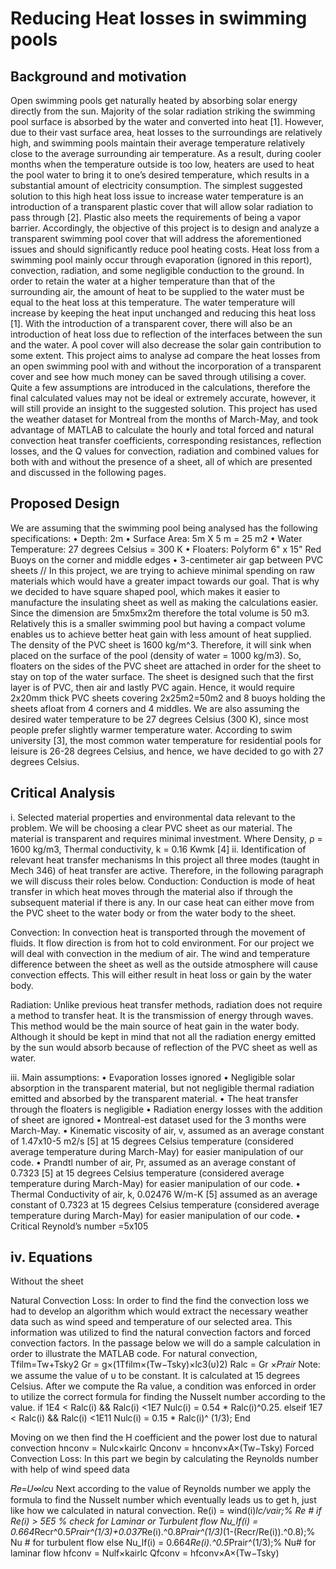 # Reducing Heat losses in swimming pools

## Background and motivation

Open swimming pools get naturally heated by absorbing solar energy directly from the sun. Majority of the solar radiation striking the swimming pool surface is absorbed by the water and converted into heat [1]. However, due to their vast surface area, heat losses to the surroundings are relatively high, and swimming pools maintain their average temperature relatively close to the average surrounding air temperature. As a result, during cooler months when the temperature outside is too low, heaters are used to heat the pool water to bring it to one’s desired temperature, which results in a substantial amount of electricity consumption.
The simplest suggested solution to this high heat loss issue to increase water temperature is an introduction of a transparent plastic cover that will allow solar radiation to pass through [2]. Plastic also meets the requirements of being a vapor barrier. Accordingly, the objective of this project is to design and analyze a transparent swimming pool cover that will address the aforementioned issues and should significantly reduce pool heating costs.
Heat loss from a swimming pool mainly occur through evaporation (ignored in this report), convection, radiation, and some negligible conduction to the ground. In order to retain the water at a higher temperature than that of the surrounding air, the amount of heat to be supplied to the water must be equal to the heat loss at this temperature. The water temperature will increase by keeping the heat input unchanged and reducing this heat loss [1]. With the introduction of a transparent cover, there will also be an introduction of heat loss due to reflection of the interfaces between the sun and the water. A pool cover will also decrease the solar gain contribution to some extent.
This project aims to analyse ad compare the heat losses from an open swimming pool with and without the incorporation of a transparent cover and see how much money can be saved through utilising a cover. Quite a few assumptions are introduced in the calculations, therefore the final calculated values may not be ideal or extremely accurate, however, it will still provide an insight to the suggested solution.
This project has used the weather dataset for Montreal from the months of March-May, and took advantage of MATLAB to calculate the hourly and total forced and natural convection heat transfer coefficients, corresponding resistances, reflection losses, and the Q values for convection, radiation and combined values for both with and without the presence of a sheet, all of which are presented and discussed in the following pages.

## Proposed Design

We are assuming that the swimming pool being analysed has the following specifications:
• Depth: 2m
• Surface Area: 5m X 5 m = 25 m2
• Water Temperature: 27 degrees Celsius = 300 K
• Floaters: Polyform 6" x 15" Red Buoys on the corner and middle edges
• 3-centimeter air gap between PVC sheets
//
In this project, we are trying to achieve minimal spending on raw materials which would have a greater impact towards our goal. That is why we decided to have square shaped pool, which makes it easier to manufacture the insulating sheet as well as making the calculations easier.
Since the dimension are 5mx5mx2m therefore the total volume is 50 m3. Relatively this is a smaller swimming pool but having a compact volume enables us to achieve better heat gain with less amount of heat supplied.
The density of the PVC sheet is 1600 kg/m^3. Therefore, it will sink when placed on the surface of the pool (density of water = 1000 kg/m3). So, floaters on the sides of the PVC sheet are attached in order for the sheet to stay on top of the water surface. The sheet is designed such that the first layer is of PVC, then
air and lastly PVC again. Hence, it would require 2x20mm thick PVC sheets covering 2x25m2=50m2 and 8 buoys holding the sheets afloat from 4 corners and 4 middles.
We are also assuming the desired water temperature to be 27 degrees Celsius (300 K), since most people prefer slightly warmer temperature water. According to swim university [3], the most common water temperature for residential pools for leisure is 26-28 degrees Celsius, and hence, we have decided to go with 27 degrees Celsius.

## Critical Analysis

i. Selected material properties and environmental data relevant to the problem.
We will be choosing a clear PVC sheet as our material. The material is transparent and requires minimal investment.
Where Density, ρ = 1600 kg/m3, Thermal conductivity, k = 0.16 Kwmk [4]
ii. Identification of relevant heat transfer mechanisms
In this project all three modes (taught in Mech 346) of heat transfer are active. Therefore, in the following paragraph we will discuss their roles below.
Conduction:
Conduction is mode of heat transfer in which heat moves through the material also if through the subsequent material if there is any. In our case heat can either move from the PVC sheet to the water body or from the water body to the sheet.

Convection:
In convection heat is transported through the movement of fluids. It flow direction is from hot to cold environment. For our project we will deal with convection in the medium of air. The wind and temperature difference between the sheet as well as the outside atmosphere will cause convection effects. This will either result in heat loss or gain by the water body.

Radiation:
Unlike previous heat transfer methods, radiation does not require a method to transfer heat. It is the transmission of energy through waves. This method would be the main source of heat gain in the water body. Although it should be kept in mind that not all the radiation energy emitted by the sun would absorb because of reflection of the PVC sheet as well as water.

iii. Main assumptions:
• Evaporation losses ignored
• Negligible solar absorption in the transparent material, but not negligible thermal radiation emitted and absorbed by the transparent material.
• The heat transfer through the floaters is negligible
• Radiation energy losses with the addition of sheet are ignored
• Montreal-est dataset used for the 3 months were March-May.
• Kinematic viscosity of air, v, assumed as an average constant of 1.47x10-5 m2/s [5] at 15 degrees Celsius temperature (considered average temperature during March-May) for easier manipulation of our code.
• Prandtl number of air, Pr, assumed as an average constant of 0.7323 [5] at 15 degrees Celsius temperature (considered average temperature during March-May) for easier manipulation of our code.
• Thermal Conductivity of air, k, 0.02476 W/m-K [5] assumed as an average constant of 0.7323 at 15 degrees Celsius temperature (considered average temperature during March-May) for easier manipulation of our code.
• Critical Reynold’s number =5x105

## iv. Equations
Without the sheet

Natural Convection Loss:
In order to find the find the convection loss we had to develop an algorithm which would extract the necessary weather data such as wind speed and temperature of our selected area. This information was utilized to find the natural convection factors and forced convection factors. In the passage below we will do a sample calculation in order to illustrate the MATLAB code.
For natural convection, Tfilm=Tw+Tsky2 Gr = g×(1Tfilm×(Tw−Tsky)×lc3(υ)2) Ralc = Gr ×𝑃𝑟𝑎𝑖𝑟
Note: we assume the value of υ to be constant. It is calculated at 15 degrees Celsius.
After we compute the Ra value, a condition was enforced in order to utilize the correct formula for finding the Nusselt number according to the value.
if 1E4 < Ralc(i) && Ralc(i) <1E7
Nulc(i) = 0.54 * Ralc(i)^0.25.
elseif 1E7 < Ralc(i) && Ralc(i) <1E11
Nulc(i) = 0.15 * Ralc(i)^ (1/3);
End

Moving on we then find the H coefficient and the power lost due to natural convection hnconv = Nulc×kairlc Qnconv = hnconv×A×(Tw−Tsky)
Forced Convection Loss:
In this part we begin by calculating the Reynolds number with help of wind speed data

𝑅𝑒=𝑈∞𝑙𝑐υ
Next according to the value of Reynolds number we apply the formula to find the Nusselt number which eventually leads us to get h, just like how we calculated in natural convection.
Re(i) = wind(i)*lc/vair;% Re #
if Re(i) > 5E5 % check for Laminar or Turbulent flow
Nu_lf(i) = 0.664*Recr^0.5*Prair^(1/3)+0.037*Re(i).^0.8*Prair^(1/3)*(1-(Recr/Re(i)).^0.8);% Nu # for turbulent flow
else
Nu_lf(i) = 0.664*Re(i).^0.5*Prair^(1/3);% Nu# for laminar flow
hfconv = Nulf×kairlc Qfconv = hfconv×A×(Tw−Tsky)
